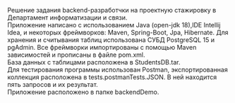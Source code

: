 Решение задания backend-разработчки на проектную стажировку в Департамент информатизации и связи.  
Приложение написано с использованием Java (open-jdk 18),IDE Intellij Idea, и некоторых фреймворков: Maven, Spring-Boot, Jpa, Hibernate. Для хранения и считывания таблиц использована СУБД PostgreSQL 15 и pgAdmin. Все фреймворки импортированы с помощью Maven зависимостей и прописаны в файле pom.xml.  
База данных с таблицами расположена в StudentsDB.tar.  
Для тестирования программы использован Postman, экспортированная коллекция расположена в tests.postmanTests.JSON. В ней находится пять запросов и их результат.  
Приложение расположено в папке backendDemo.  
